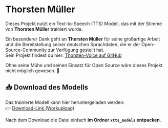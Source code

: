# Thorsten Müller

Dieses Projekt nutzt ein Text-to-Speech (TTS) Modell, das mit der Stimme von **Thorsten Müller** trainiert wurde.

Ein besonderer Dank geht an **Thorsten Müller** für seine großartige Arbeit und die Bereitstellung seiner deutschen Sprachdaten, die er der Open-Source-Community zur Verfügung gestellt hat.  
Sein Projekt findest du hier: [Thorsten-Voice auf GitHub](https://github.com/thorstenMueller/Thorsten-Voice)

Ohne seine Mühe und seinen Einsatz für Open Source wäre dieses Projekt nicht möglich gewesen. 🙏


## 📥 Download des Modells

Das trainierte Modell kann hier heruntergeladen werden:  
👉 [Download-Link (Workupload)](https://workupload.com/file/mC8z9EGSAJ4)

Nach dem Download die Datei einfach **im Ordner `xtts_models` entpacken**.
